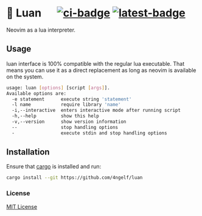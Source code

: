 # 🌙 Luan &emsp; [![ci-badge]][ci] [![latest-badge]][latest]

[ci-badge]: https://img.shields.io/github/actions/workflow/status/4ngelf/luan/ci.yaml?branch=main&label=Tests
[ci]: https://github.com/4ngelf/luan/actions/workflows/ci.yaml
[latest-badge]: https://img.shields.io/github/v/release/4ngelf/luan?label=latest
[latest]: https://github.com/4ngelf/luan/releases/latest

Neovim as a lua interpreter.

## Usage

luan interface is 100% compatible with the regular lua executable. That means you can use it as
a direct replacement as long as neovim is available on the system.

```sh
usage: luan [options] [script [args]].
Available options are:
  -e statement      execute string 'statement'
  -l name           require library 'name'
  -i,--interactive  enters interactive mode after running script
  -h,--help         show this help
  -v,--version      show version information
  --                stop handling options
  -                 execute stdin and stop handling options
```

## Installation

Ensure that [cargo][cargo] is installed and run:

[cargo]: https://doc.rust-lang.org/cargo/getting-started/installation.html

```sh
cargo install --git https://github.com/4ngelf/luan
```

### License

[MIT License](./LICENSE)
